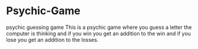 # Psychic-Game
psychic guessing game
This is a psychic game where you guess a letter the computer is thinking and if you win you get an addition to the win and if you lose you get an addition to the losses.